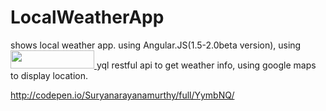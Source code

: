 # LocalWeatherApp
shows local weather app.
using Angular.JS(1.5-2.0beta version),
using <a href="https://www.yahoo.com/?ilc=401" target="_blank"> <img src="https://poweredby.yahoo.com/white.png" width="134" height="29"/> </a>  yql restful api to get weather info,
using google maps to display location.

http://codepen.io/Suryanarayanamurthy/full/YymbNQ/
